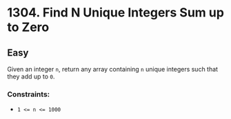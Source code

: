 # 1304. Find N Unique Integers Sum up to Zero

## Easy

Given an integer `n`, return any array containing `n` unique integers such that they add up to `0`.

### Constraints:

- `1 <= n <= 1000`
